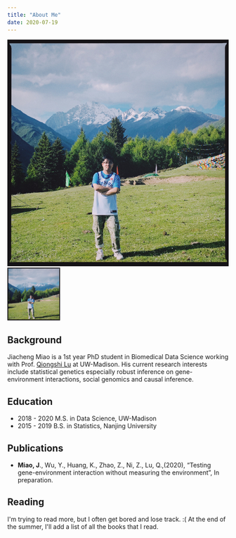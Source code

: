 ```yaml
---
title: "About Me"
date: 2020-07-19
---
```

![alt text](https://github.com/jmiao24/personal_website/blob/master/content/avatar.JPG?raw=true)
<img src="https://github.com/jmiao24/personal_website/blob/master/content/avatar.JPG"  width="120" height="120">

## Background
Jiacheng Miao is a 1st year PhD student in Biomedical Data Science working with Prof. [Qiongshi Lu](http://qlu-lab.org/) at UW-Madison. His current research interests include statistical genetics especially robust inference on gene-environment interactions, social genomics and causal inference.

## Education

* 2018 - 2020 M.S. in Data Science, UW-Madison
* 2015 - 2019 B.S. in Statistics, Nanjing University


## Publications
* **Miao, J**., Wu, Y., Huang, K., Zhao, Z., Ni, Z., Lu, Q.,(2020), “Testing gene-environment interaction without measuring the environment”, In preparation.

## Reading
I'm trying to read more, but I often get bored and lose track. :( At the end of the summer, I'll add a list of all the books that I read.
